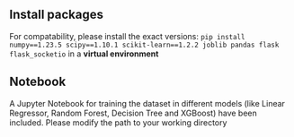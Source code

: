 ## Install packages
For compatability, please install the exact versions: `pip install numpy==1.23.5 scipy==1.10.1 scikit-learn==1.2.2 joblib pandas flask flask_socketio` in a **virtual environment**
## Notebook
A Jupyter Notebook for training the dataset in different models (like Linear Regressor, Random Forest, Decision Tree and XGBoost) have been included. Please modify the path to your working directory
